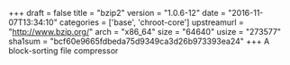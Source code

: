 +++
draft = false
title = "bzip2"
version = "1.0.6-12"
date = "2016-11-07T13:34:10"
categories = ['base', 'chroot-core']
upstreamurl = "http://www.bzip.org/"
arch = "x86_64"
size = "64640"
usize = "273577"
sha1sum = "bcf60e9665fdbeda75d9349ca3d26b973393ea24"
+++
A block-sorting file compressor